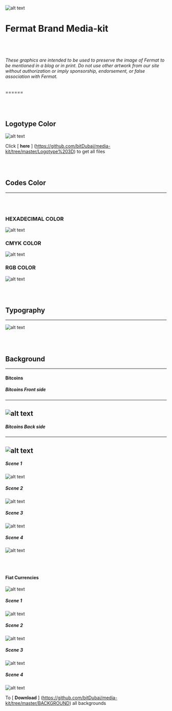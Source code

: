 

![alt text](https://github.com/bitDubai/media-kit/blob/master/Readme%20Image/Logotype/Fermat_Logo_3D.png "Fermat Logo")



# Fermat Brand Media-kit 

<br><br>

###### These graphics are intended to be used to preserve the image of Fermat to be mentioned in a blog or in print. Do not use other artwork from our site without authorization or imply sponsorship, endorsement, or false association with Fermat.

======


<br><br>

## Logotype Color



![alt text](https://github.com/bitDubai/media-kit/blob/master/Readme%20Image/Logotype/Fermat-full-color-and-one-color.png "Fermat Logo")


Click [ **here** ] (https://github.com/bitDubai/media-kit/tree/master/Logotype%203D) to get all files

<br><br>

## Codes Color
-----------------------
<br><br>

### HEXADECIMAL COLOR

![alt text](https://github.com/bitDubai/media-kit/blob/master/Readme%20Image/Code%20Colors/code_color_logo-01.jpg "COLOR CODE")


### CMYK COLOR

![alt text](https://github.com/bitDubai/media-kit/blob/master/Readme%20Image/Code%20Colors/code_color_logo-02.jpg "COLOR CODE")


### RGB COLOR

![alt text](https://github.com/bitDubai/media-kit/blob/master/Readme%20Image/Code%20Colors/code_color_logo-03.jpg "COLOR CODE")

<br><br>


## Typography 
-----------------------

![alt text](https://github.com/bitDubai/media-kit/blob/master/Readme%20Image/Typography/module-typography.png "TYPOGRAPHY")


<br><br>


## Background
-----------------------
#### Bitcoins

##### Bitcoins Front side
----
![alt text](https://github.com/bitDubai/media-kit/blob/master/Readme%20Image/Background/Front_Bitcoin_scn_low.jpg "BIT COIN FRONT SIDE")
----
##### Bitcoins Back side
----
![alt text](https://github.com/bitDubai/media-kit/blob/master/Readme%20Image/Background/Back_Bitcoin_scn_low.jpg "BIT COIN BACK SIDE")
----

##### Scene 1

![alt text](https://github.com/bitDubai/media-kit/blob/master/Readme%20Image/Background/Fermat_BTC_scn_1_low.jpg "SCENE 1")

##### Scene 2

![alt text](https://github.com/bitDubai/media-kit/blob/master/Readme%20Image/Background/Fermat_BTC_scn__2_low.jpg "SCENE 2")


##### Scene 3

![alt text](https://github.com/bitDubai/media-kit/blob/master/Readme%20Image/Background/Fermat_BTC_scn__3_low.jpg "SCENE 3")


##### Scene 4

![alt text](https://github.com/bitDubai/media-kit/blob/master/Readme%20Image/Background/Fermat_BTC_scn_4_low.jpg "SCENE 4")


<br><br>


#### Fiat Currencies

![alt text](https://github.com/bitDubai/media-kit/blob/master/Readme%20Image/Background/Fiat_scn_1_low.jpg "FIAT SCENE")


##### Scene 1

![alt text](https://github.com/bitDubai/media-kit/blob/master/Readme%20Image/Background/Fiat_dollar_scn_1_low.jpg "FIAT SCENE 1")

##### Scene 2

![alt text](https://github.com/bitDubai/media-kit/blob/master/Readme%20Image/Background/Fiat_dollar_scn_2_low.jpg "FIAT SCENE 2")


##### Scene 3

![alt text](https://github.com/bitDubai/media-kit/blob/master/Readme%20Image/Background/Fiat_euro_scn_1_low.jpg "FIAT SCENE 3")


##### Scene 4

![alt text](https://github.com/bitDubai/media-kit/blob/master/Readme%20Image/Background/Fiat_pound_scn_1_low.jpg "FIAT SCENE 4")

To  [ **Download** ] (https://github.com/bitDubai/media-kit/tree/master/BACKGROUND) all backgrounds

<br><br><br><br><br><br><br><br>




